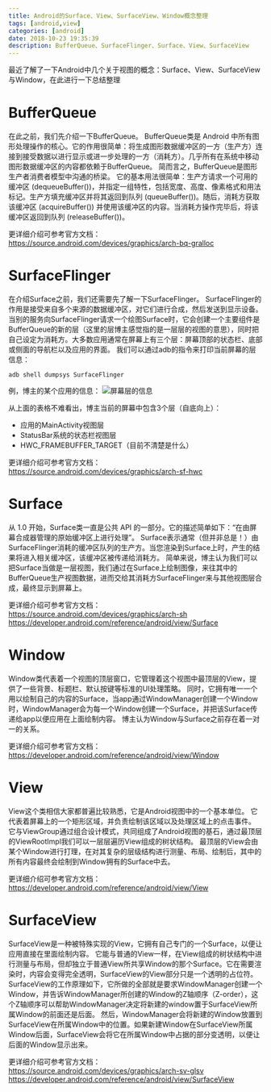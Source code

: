 ```yaml
---
title: Android的Surface、View、SurfaceView、Window概念整理
tags: [android,view]
categories: [android]
date: 2018-10-23 19:35:39
description: BufferQueue、SurfaceFlinger、Surface、View、SurfaceView
---
```


最近了解了一下Android中几个关于视图的概念：Surface、View、SurfaceView与Window，在此进行一下总结整理

# BufferQueue

在此之前，我们先介绍一下BufferQueue。
BufferQueue类是 Android 中所有图形处理操作的核心。它的作用很简单：将生成图形数据缓冲区的一方（生产方）连接到接受数据以进行显示或进一步处理的一方（消耗方）。几乎所有在系统中移动图形数据缓冲区的内容都依赖于BufferQueue。
简而言之，BufferQueue是图形生产者消费者模型中沟通的桥梁。
它的基本用法很简单：生产方请求一个可用的缓冲区 (dequeueBuffer())，并指定一组特性，包括宽度、高度、像素格式和用法标记。生产方填充缓冲区并将其返回到队列 (queueBuffer())。随后，消耗方获取该缓冲区 (acquireBuffer()) 并使用该缓冲区的内容。当消耗方操作完毕后，将该缓冲区返回到队列 (releaseBuffer())。

更详细介绍可参考官方文档：
https://source.android.com/devices/graphics/arch-bq-gralloc

# SurfaceFlinger

在介绍Surface之前，我们还需要先了解一下SurfaceFlinger。
SurfaceFlinger的作用是接受来自多个来源的数据缓冲区，对它们进行合成，然后发送到显示设备。
当别的服务向SurfaceFlinger请求一个绘图Surface时，它会创建一个主要组件是BufferQueue的新的层（这里的层博主感觉指的是一层层的视图的意思），同时把自己设定为消耗方。大多数应用通常在屏幕上有三个层：屏幕顶部的状态栏、底部或侧面的导航栏以及应用的界面。
我们可以通过adb的指令来打印当前屏幕的层信息：
```
adb shell dumpsys SurfaceFlinger
```
例，博主的某个应用的信息：
![屏幕层的信息](1.png)

从上面的表格不难看出，博主当前的屏幕中包含3个层（自底向上）：
- 应用的MainActivity视图层
- StatusBar系统的状态栏视图层
- HWC_FRAMEBUFFER_TARGET（目前不清楚是什么）

更详细介绍可参考官方文档：
https://source.android.com/devices/graphics/arch-sf-hwc

# Surface

从 1.0 开始，Surface类一直是公共 API 的一部分。它的描述简单如下：“在由屏幕合成器管理的原始缓冲区上进行处理”。
Surface表示通常（但并非总是！）由SurfaceFlinger消耗的缓冲区队列的生产方。当您渲染到Surface上时，产生的结果将进入相关缓冲区，该缓冲区被传递给消耗方。
简单来说，博主认为我们可以把Surface当做是一层视图，我们通过在Surface上绘制图像，来往其中的BufferQueue生产视图数据，进而交给其消耗方SurfaceFlinger来与其他视图层合成，最终显示到屏幕上。

更详细介绍可参考官方文档：
https://source.android.com/devices/graphics/arch-sh
https://developer.android.com/reference/android/view/Surface

# Window

Window类代表着一个视图的顶层窗口，它管理着这个视图中最顶层的View，提供了一些背景、标题栏、默认按键等标准的UI处理策略。
同时，它拥有唯一一个用以绘制自己的内容的Surface，当app通过WindowManager创建一个Window时，WindowManager会为每一个Window创建一个Surface，并把该Surface传递给app以便应用在上面绘制内容。
博主认为Window与Surface之前存在着一对一的关系。

更详细介绍可参考官方文档：
https://developer.android.com/reference/android/view/Window

# View

View这个类相信大家都普遍比较熟悉，它是Android视图中的一个基本单位。
它代表着屏幕上的一个矩形区域，并负责绘制该区域以及处理区域上的点击事件。
它与ViewGroup通过组合设计模式，共同组成了Android视图的基石，通过最顶层的ViewRootImpl我们可以一层层遍历View组成的树状结构。
最顶层的View会由某个Window进行打理，在对其复杂的层级结构进行测量、布局、绘制后，其中的所有内容最终会绘制到Window拥有的Surface中去。

更详细介绍可参考官方文档：
https://developer.android.com/reference/android/view/View

# SurfaceView

SurfaceView是一种被特殊实现的View，它拥有自己专门的一个Surface，以便让应用直接在里面绘制内容。
它能与普通的View一样，在View组成的树状结构中进行测量与布局，但却独立于普通View所共享Window的那个Surface。它在需要渲染时，内容会变得完全透明，SurfaceView的View部分只是一个透明的占位符。
SurfaceView的工作原理如下，它所做的全部就是要求WindowManager创建一个Window，并告诉WindowManager所创建的Window的Z轴顺序（Z-order），这个Z轴顺序可以帮助WindowManager决定将新建的window置于SurfaceView所属Window的前面还是后面。
然后，WindowManager会将新建的Window放置到SurfaceView在所属Window中的位置。如果新建Window在SurfaceView所属Window后面，SurfaceView会将它在所属Window中占据的部分变透明，以便让后面的Window显示出来。

更详细介绍可参考官方文档：
https://source.android.com/devices/graphics/arch-sv-glsv
https://developer.android.com/reference/android/view/SurfaceView
